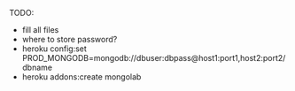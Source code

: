 TODO:

- fill all files
- where to store password?
- heroku config:set PROD_MONGODB=mongodb://dbuser:dbpass@host1:port1,host2:port2/dbname
- heroku addons:create mongolab
